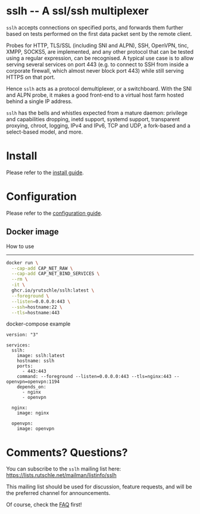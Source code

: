 sslh -- A ssl/ssh multiplexer
=============================

`sslh` accepts connections on specified ports, and forwards
them further based on tests performed on the first data
packet sent by the remote client.

Probes for HTTP, TLS/SSL (including SNI and ALPN), SSH,
OpenVPN, tinc, XMPP, SOCKS5, are implemented, and any other
protocol that can be tested using a regular expression, can
be recognised. A typical use case is to allow serving
several services on port 443 (e.g. to connect to SSH from
inside a corporate firewall, which almost never block port
443) while still serving HTTPS on that port.

Hence `sslh` acts as a protocol demultiplexer, or a
switchboard. With the SNI and ALPN probe, it makes a good
front-end to a virtual host farm hosted behind a single IP
address.

`sslh` has the bells and whistles expected from a mature
daemon: privilege and capabilities dropping, inetd support,
systemd support, transparent proxying, chroot, logging,
IPv4 and IPv6, TCP and UDP, a fork-based and a select-based
model, and more.

Install
=======

Please refer to the [install guide](doc/INSTALL.md).


Configuration
=============

Please refer to the [configuration guide](doc/config.md).



Docker image
------------

How to use

---


```bash
docker run \
  --cap-add CAP_NET_RAW \
  --cap-add CAP_NET_BIND_SERVICES \
  --rm \
  -it \
  ghcr.io/yrutschle/sslh:latest \
  --foreground \
  --listen=0.0.0.0:443 \
  --ssh=hostname:22 \
  --tls=hostname:443
```

docker-compose example

```
version: "3"

services:
  sslh:
    image: sslh:latest
    hostname: sslh
    ports:
      - 443:443
    command: --foreground --listen=0.0.0.0:443 --tls=nginx:443 --openvpn=openvpn:1194
    depends_on:
      - nginx
      - openvpn

  nginx:
    image: nginx

  openvpn:
    image: openvpn
```

Comments? Questions?
====================

You can subscribe to the `sslh` mailing list here:
<https://lists.rutschle.net/mailman/listinfo/sslh>

This mailing list should be used for discussion, feature
requests, and will be the preferred channel for announcements.

Of course, check the [FAQ](doc/FAQ.md) first!

